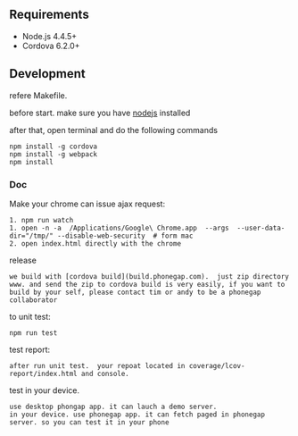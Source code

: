## Requirements

*   Node.js 4.4.5+
*   Cordova 6.2.0+


## Development

refere Makefile.

before start. make sure you have [nodejs](https://nodejs.org/en/) installed

after that, open terminal and do the following commands


    npm install -g cordova
    npm install -g webpack
    npm install

### Doc

Make your chrome can issue ajax request:

    1. npm run watch
    1. open -n -a  /Applications/Google\ Chrome.app  --args  --user-data-dir="/tmp/" --disable-web-security  # form mac
    2. open index.html directly with the chrome

release 

    we build with [cordova build](build.phonegap.com).  just zip directory www. and send the zip to cordova build is very easily, if you want to build by your self, please contact tim or andy to be a phonegap collaborator 

to unit test:

    npm run test
    
test report:

    after run unit test.  your repoat located in coverage/lcov-report/index.html and console. 


test in your device. 
	
    use desktop phongap app. it can lauch a demo server.  
    in your device. use phonegap app. it can fetch paged in phonegap server. so you can test it in your phone

